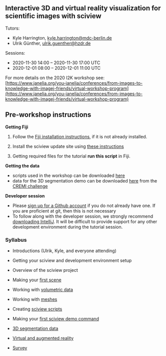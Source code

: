 ##  Interactive 3D and virtual reality visualization for scientific images with sciview

Tutors:

- Kyle Harrington, kyle.harrington@mdc-berlin.de
- Ulrik Günther, ulrik.guenther@hzdr.de

Sessions: 	

- 2020-11-30 14:00 	 –  	2020-11-30 17:00 UTC
- 2020-12-01 08:00 	 –  	2020-12-01 11:00 UTC

For more details on the 2020 I2K workshop see: [https://www.janelia.org/you-janelia/conferences/from-images-to-knowledge-with-imagej-friends/virtual-workshop-program](https://www.janelia.org/you-janelia/conferences/from-images-to-knowledge-with-imagej-friends/virtual-workshop-program)

## Pre-workshop instructions

**Getting Fiji**

1. Follow the [Fiji installation instructions](../installation/installing-fiji.md), if it is not already installed.

2. Install the sciview update site using [these instructions](../installation/installing-the-development-sciview-plugin-for-fiji.md) 

3. Getting required files for the tutorial **run this script** in Fiji.

**Getting the data**

- scripts used in the workshop can be downloaded [here](https://github.com/kephale/sciview-i2k/tree/main/scripts)
- data for the 3D segmentation demo can be downloaded [here](https://cremi.org/static/data/sample_A_20160501.hdf) from the [CREMI challenge](https://cremi.org)

**Developer session**

- Please [sign up for a Github account](https://github.com/join) if you do not already have one. If you are proficient at git, then this is not necessary
- To follow along with the developer session, we strongly recommend [downloading IntelliJ](https://www.jetbrains.com/idea/download/). It will be difficult to provide support for any other development environment during the tutorial session.


### Syllabus

- Introductions (Ulrik, Kyle, and everyone attending)
- Getting your sciview and development environment setup
- Overview of the sciview project
- Making your [first scene](../basics/first-scene.md)
- Working with [volumetric data](../basics/volumetric-data.md)
- Working with [meshes](../image-analysis/mesh-processing.md)
- Creating [sciview scripts](../scripting/first-scripts.md)
- Making your [first sciview demo command](../development/first-demo-command.md)
- [3D segmentation data](../complex-data/segmentations.md)
- [Virtual and augmented reality](../XR/VR-AR.md)

- [Survey](../surveys/i2k-2020.md)
